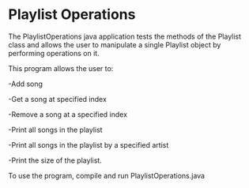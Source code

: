 # Playlist Operations

The PlaylistOperations java application tests the methods of the Playlist
class and allows the user to manipulate a single Playlist object by
performing operations on it. 

This program allows the user to:

-Add song

-Get a song at specified index

-Remove a song at a specified index

-Print all songs in the playlist

-Print all songs in the playlist by a specified artist

-Print the size of the playlist. 

To use the program, compile and run PlaylistOperations.java
